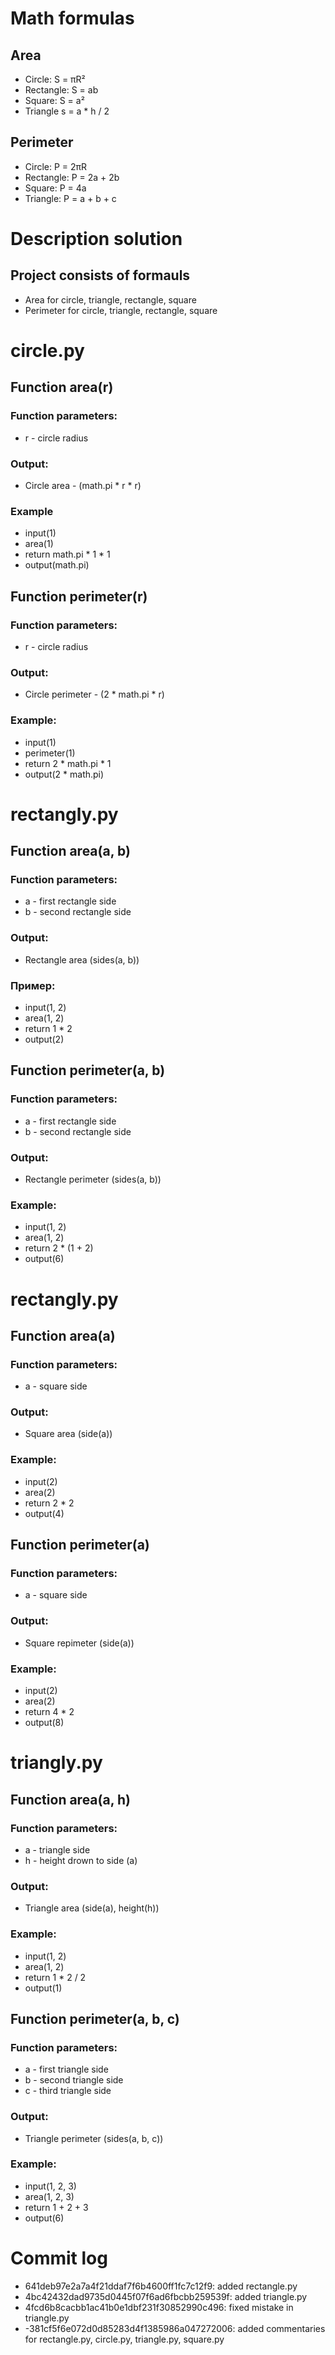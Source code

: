 # Math formulas
## Area
- Circle: S = πR²
- Rectangle: S = ab
- Square: S = a²
- Triangle s = a * h / 2

## Perimeter
- Circle: P = 2πR
- Rectangle: P = 2a + 2b
- Square: P = 4a
- Triangle: P = a + b + c

# Description solution
## Project consists of formauls
- Area for circle, triangle, rectangle, square
- Perimeter for circle, triangle, rectangle, square

# circle.py
## Function area(r)
### Function parameters:
- r - circle radius
### Output:
- Circle area - (math.pi * r * r)  
### Example
- input(1)
- area(1)
- return math.pi * 1 * 1
- output(math.pi)
## Function perimeter(r)
### Function parameters:
- r - circle radius
### Output:
- Circle perimeter - (2 * math.pi * r) 
### Example:
- input(1)
- perimeter(1)
- return  2 * math.pi * 1
- output(2 * math.pi)

# rectangly.py
## Function area(a, b)
### Function parameters:
- a - first rectangle side
- b - second rectangle side
### Output:
- Rectangle area (sides(a, b))
### Пример:
- input(1, 2)
- area(1, 2)
- return 1 * 2
- output(2)
## Function perimeter(a, b)
### Function parameters:
- a - first rectangle side
- b - second rectangle side
### Output:
- Rectangle perimeter (sides(a, b))
### Example:
- input(1, 2)
- area(1, 2)
- return 2 * (1 + 2)
- output(6)

# rectangly.py
## Function area(a)
### Function parameters:
- a - square side
### Output:
- Square area (side(a))
### Example:
- input(2)
- area(2)
- return 2 * 2
- output(4)
## Function perimeter(a)
### Function parameters:
- a - square side
### Output:
- Square repimeter (side(a))
### Example:
- input(2)
- area(2)
- return 4 * 2
- output(8)

# triangly.py
## Function area(a, h)
### Function parameters:
- a - triangle side
- h - height drown to side (a)
### Output:
- Triangle area (side(a), height(h))
### Example:
- input(1, 2)
- area(1, 2)
- return 1 * 2 / 2
- output(1)
## Function perimeter(a, b, c)
### Function parameters:
- a - first triangle side
- b - second triangle side
- c - third triangle side
### Output:
- Triangle perimeter (sides(a, b, c))
### Example:
- input(1, 2, 3)
- area(1, 2, 3)
- return 1 + 2 + 3
- output(6)

# Commit log
- 641deb97e2a7a4f21ddaf7f6b4600ff1fc7c12f9: added rectangle.py
- 4bc42432dad9735d0445f07f6ad6fbcbb259539f: added triangle.py
- 4fcd6b8cacbb1ac41b0e1dbf231f30852990c496: fixed mistake in triangle.py
- -381cf5f6e072d0d85283d4f1385986a047272006: added commentaries for rectangle.py, circle.py, triangle.py, square.py
  
